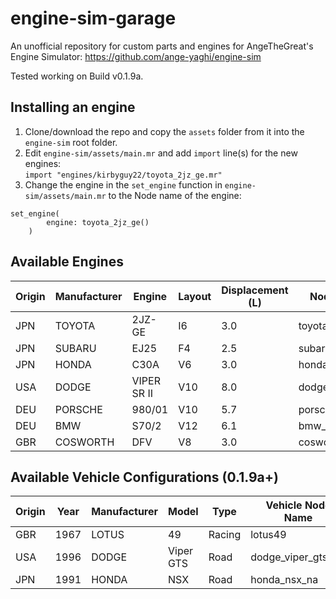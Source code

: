 # engine-sim-garage
 An unofficial repository for custom parts and engines for AngeTheGreat's Engine Simulator: https://github.com/ange-yaghi/engine-sim

Tested working on Build v0.1.9a.

## Installing an engine
1. Clone/download the repo and copy the `assets` folder from it into the `engine-sim` root folder.
2. Edit `engine-sim/assets/main.mr` and add `import` line(s) for the new engines:  
`import "engines/kirbyguy22/toyota_2jz_ge.mr"`
3. Change the engine in the `set_engine` function in `engine-sim/assets/main.mr` to the Node name of the engine:  
```
set_engine(
        engine: toyota_2jz_ge()
    )
```

## Available Engines
| Origin | Manufacturer | Engine | Layout | Displacement (L) | Node Name | Author |
| --- | ------------ | ------ | ------ | ---------------- | ---------- | ------ |
| JPN | TOYOTA | 2JZ-GE | I6 | 3.0 | toyota_2jz_ge | kirbyguy22 |
| JPN | SUBARU | EJ25 | F4 | 2.5 | subaru_ej25 | kirbyguy22 |
| JPN | HONDA | C30A | V6 | 3.0 | honda_c30a | kirbyguy22 |
| USA | DODGE | VIPER SR II | V10 | 8.0 | dodge_viper_srii | kirbyguy22 |
| DEU | PORSCHE | 980/01 | V10 | 5.7 | porsche_980_01 | kirbyguy22 |
| DEU | BMW | S70/2 | V12 | 6.1 | bmw_s70_2 | kirbyguy22 |
| GBR | COSWORTH | DFV | V8 | 3.0 | cosworth_dfv | kirbyguy22 |

## Available Vehicle Configurations (0.1.9a+)
| Origin | Year |  Manufacturer | Model | Type | Vehicle Node Name | Transmission Node Name | Author |
| --- | ---- | ------------ | ------ | ------ | ---------------- | ---------- | ------ |
| GBR | 1967 | LOTUS | 49 | Racing | lotus49 | lotus49_transmission | kirbyguy22 |
| USA | 1996 | DODGE | Viper GTS | Road | dodge_viper_gts_srii | dodge_viper_srii_transmission | kirbyguy22 |
| JPN | 1991 | HONDA | NSX | Road | honda_nsx_na | honda_nsx_na_transmission | kirbyguy22 |